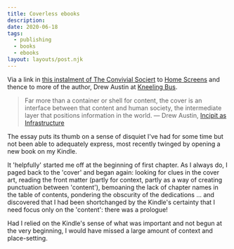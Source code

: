 ```yaml
---
title: Coverless ebooks
description:
date: 2020-06-18
tags:
  - publishing
  - books
  - ebooks
layout: layouts/post.njk
---
```

Via a link in [this instalment of The Convivial Sociert](https://theconvivialsociety.substack.com/p/the-public-that-cannot-mourn-does) to [Home Screens](https://reallifemag.com/home-screens/) and thence to more of the author, Drew Austin at [Kneeling Bus](https://kneelingbus.net/).

> Far more than a container or shell for content, the cover is an interface between that content and human society, the intermediate layer that positions information in the world.
> — Drew Austin, [Incipit as Infrastructure](https://kneelingbus.net/2018/10/30/incipit-as-infrastructure/)

The essay puts its thumb on a sense of disquiet I've had for some time but not been able to adequately express, most recently twinged by opening a new book on my Kindle.

It 'helpfully' started me off at the beginning of first chapter. As I always do, I paged back to the 'cover' and began again: looking for clues in the cover art, reading the front matter (partly for context, partly as a way of creating punctuation between 'content'), bemoaning the lack of chapter names in the table of contents, pondering the obscurity of the dedications ... and discovered that I had been shortchanged by the Kindle's certainty that I need focus only on the 'content': there was a prologue!

Had I relied on the Kindle's sense of what was important and not begun at the very beginning, I would have missed a large amount of context and place-setting.
